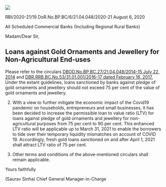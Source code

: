 ![](_page_0_Picture_0.jpeg)

RBI/2020-21/19 DoR.No.BP.BC/6/21.04.048/2020-21 August 6, 2020

All Scheduled Commercial Banks (Including Regional Rural Banks)

Madam/Dear Sir,

## **Loans against Gold Ornaments and Jewellery for Non-Agricultural End-uses**

Please refer to the circulars [DBOD.No.BP.BC.27/21.04.048/2014-15 July 22, 2014](https://www.rbi.org.in/Scripts/NotificationUser.aspx?Id=9124&Mode=0) and [DBR.RRB.BC.No.53/31.01.001/2016-17 dated February 16, 2017.](https://www.rbi.org.in/Scripts/NotificationUser.aspx?Id=10861&Mode=0) Under the extant guidelines, loans sanctioned by banks against pledge of gold ornaments and jewellery should not exceed 75 per cent of the value of gold ornaments and jewellery.

2. With a view to further mitigate the economic impact of the Covid19 pandemic on households, entrepreneurs and small businesses, it has been decided to increase the permissible loan to value ratio (LTV) for loans against pledge of gold ornaments and jewellery for non-agricultural purposes from 75 per cent to 90 per cent. This enhanced LTV ratio will be applicable up to March 31, 2021 to enable the borrowers to tide over their temporary liquidity mismatches on account of COVID 19. Accordingly, fresh gold loans sanctioned on and after April 1, 2021 shall attract LTV ratio of 75 per cent.

3. Other terms and conditions of the above-mentioned circulars shall remain applicable.

Yours faithfully

(Saurav Sinha) Chief General Manager-in-Charge